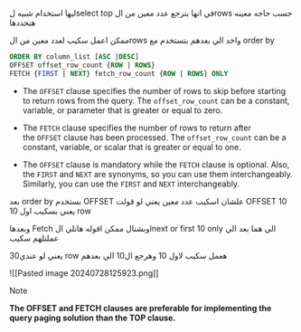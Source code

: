 ليها استخدام شبيه لselect top في انها بترجع عدد معين من الrows حسب حاجه معينه هنحددها

ممكن اعمل سكيب لعدد معين من الrows واخد الي بعدهم
بتستخدم مع order by

```sql
ORDER BY column_list [ASC |DESC] 
OFFSET offset_row_count {ROW | ROWS}
FETCH {FIRST | NEXT} fetch_row_count {ROW | ROWS} ONLY
```
- The `OFFSET` clause specifies the number of rows to skip before starting to return rows from the query. The `offset_row_count` can be a constant, variable, or parameter that is greater or equal to zero.

- The `FETCH` clause specifies the number of rows to return after the `OFFSET` clause has been processed. The `offset_row_count` can be a constant, variable, or scalar that is greater or equal to one.

- The `OFFSET` clause is mandatory while the `FETCH` clause is optional. Also, the `FIRST` and `NEXT` are synonyms, so you can use them interchangeably. Similarly, you can use the `FIRST` and `NEXT` interchangeably.


بعد order by 
بستخدم  OFFSET علشان اسكيب عدد معين 
يعني لو قولت OFFSET 10 يعني بسكيب اول 10 row

وبعدها Fetch اوبشنال 
ممكن اقوله هاتلي الnext or first 10 only 
الي هما بعد الي عملتلهم سكيب

يعني لو عندي30 row
هعمل سكيب لاول 10 
وهرجع ال10 الي بعدهم


![[Pasted image 20240728125923.png]]

> [!NOTE]
> **The OFFSET and FETCH clauses are preferable for implementing the query paging solution than the TOP clause.**
> 
